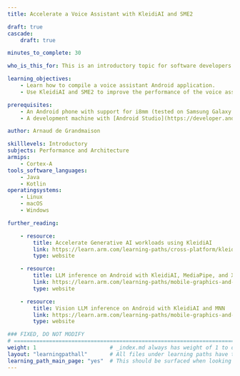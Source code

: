 ```yaml
---
title: Accelerate a Voice Assistant with KleidiAI and SME2

draft: true
cascade:
    draft: true

minutes_to_complete: 30

who_is_this_for: This is an introductory topic for software developers interested in running a voice assistant with improved performance on their Android phones by using KleidiAI and SME2.

learning_objectives:
    - Learn how to compile a voice assistant Android application.
    - Use KleidiAI and SME2 to improve the performance of the voice assistant.

prerequisites:
    - An Android phone with support for i8mm (tested on Samsung Galaxy Z Flip 6).
    - A development machine with [Android Studio](https://developer.android.com/studio) installed.

author: Arnaud de Grandmaison

skilllevels: Introductory
subjects: Performance and Architecture
armips:
    - Cortex-A
tools_software_languages:
    - Java
    - Kotlin
operatingsystems:
    - Linux
    - macOS
    - Windows

further_reading:

    - resource:
        title: Accelerate Generative AI workloads using KleidiAI
        link: https://learn.arm.com/learning-paths/cross-platform/kleidiai-explainer
        type: website

    - resource:
        title: LLM inference on Android with KleidiAI, MediaPipe, and XNNPACK
        link: https://learn.arm.com/learning-paths/mobile-graphics-and-gaming/kleidiai-on-android-with-mediapipe-and-xnnpack/
        type: website

    - resource:
        title: Vision LLM inference on Android with KleidiAI and MNN
        link: https://learn.arm.com/learning-paths/mobile-graphics-and-gaming/vision-llm-inference-on-android-with-kleidiai-and-mnn/
        type: website

### FIXED, DO NOT MODIFY
# ================================================================================
weight: 1                       # _index.md always has weight of 1 to order correctly
layout: "learningpathall"       # All files under learning paths have this same wrapper
learning_path_main_page: "yes"  # This should be surfaced when looking for related content. Only set for _index.md of learning path content.
---
```


